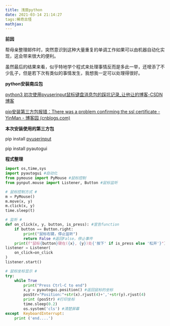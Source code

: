 ```yaml
---
title: 浅尝python
date: 2021-03-14 21:14:27
tags:稀奇古怪
mathjax:
---
```


**前因**

帮母亲整理邮件时，突然意识到这种大量重复的单调工作如果可以由机器自动化实现，这会带来很大的便利。

虽然最后的结果来看，似乎特地学个程式来处理事情反而是多此一举，还增添了不少乱子，但是若下次有类似的事情发生，我想我一定可以处理得很好。

**python安装南瓜包**

[python3 初次使用pyuserinput鼠标键盘消息包的踩坑记录_让他让的博客-CSDN博客](https://blog.csdn.net/u014314850/article/details/88352794)

[pip安装第三方包报错：There was a problem confirming the ssl certificate - YinMan - 博客园 (cnblogs.com)](https://www.cnblogs.com/yinhaiping/p/13375375.html)

**本次安装使用的第三方包**

pip install [pyuserinput](https://pypi.org/project/PyUserInput/0.1.9/)

pip install pyautogui

**程式整理**

```python
import os,time,sys
import pyautogui #自动化
from pymouse import PyMouse #鼠标控制
from pynput.mouse import Listener, Button #鼠标监听

# 鼠标控制方式 #
m = PyMouse()
m.move(x, y)
m.click(x, y)
time.sleep(t)

# 监听 #
def on_click(x, y, button, is_press): #宣告function
    if button == Button.right:
        print("鼠标右键，停止监听")
        return False #返回False，停止事件
    print(f"鼠标{button}键在({x}, {y})处{'按下' if is_press else '松开'}")
listener = Listener(
    on_click=on_click
)
listener.start()

# 鼠标坐标显示 #
try:
    while True
        print("Press Ctrl-C to end")
        x,y = pyautogui.position() #返回鼠标的坐标
        posStr="Position:"+str(x).rjust(4)+','+str(y).rjust(4)
        print (posStr) #打印坐标
        time.sleep(0.2)
        os.system('cls') #清楚屏幕
except  KeyboardInterrupt:
    print ('end....')
    

```

